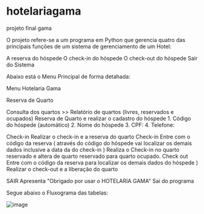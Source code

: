 # hotelariagama
projeto final gama

O projeto refere-se a um programa em Python que gerencia quatro das principais funções de um sistema de gerenciamento de um Hotel:

A reserva do hóspede
O check-in do hóspede
O check-out do hóspede
Sair do Sistema

Abaixo está o Menu Principal de forma detahada:

Menu Hotelaria Gama

Reserva de Quarto

Consulta dos quartos >> Relatório de quartos (livres, reservados e ocupados)
Reserva de Quarto  e realizar o cadastro do hóspede 1. Código do hóspede (automático) 2. Nome do hóspede 3. CPF: 4. Telefone:

Check-in
Realizar o check-in e a reserva do quarto
  Check-in 
     Entre com o código da reserva ( através do código do hóspede vai localizar os demais dados inclusive a data da do check-in )
     Realiza o Check-in no quarto reservado e altera de quarto reservado para quarto ocupado.
Check out
     Entre com o código da reserva para localizar os demais dados do hóspede )
     Realizar o check-out e a liberação do quarto

SAIR 
    Apresenta "Obrigado por usar o HOTELARIA GAMA" 
    Sai do programa

Segue abaixo o Fluxograma das tabelas:

![image](https://user-images.githubusercontent.com/92685388/138569209-a11e6c74-3032-4c91-a977-23bc3a6efef4.png)

